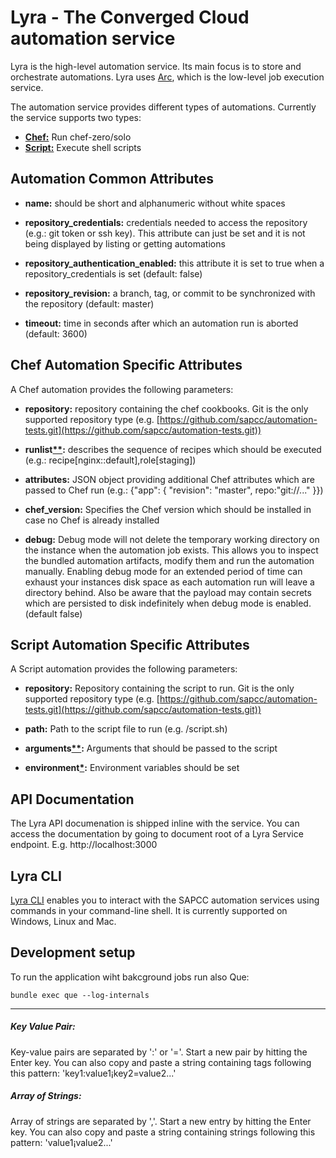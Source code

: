 # Lyra - The Converged Cloud automation service

Lyra is the high-level automation service. Its main focus is to store and orchestrate automations. Lyra uses [Arc](https://github.com/sapcc/arc), which is the low-level job execution service.

The automation service provides different types of automations. Currently the service supports two types:


  * [**Chef:**](#chef-automation-specific-attributes) Run chef-zero/solo
  * [**Script:**](#script-automation-specific-attributes) Execute shell scripts


## Automation Common Attributes

- **name:** should be short and alphanumeric without white spaces

- **repository_credentials:** credentials needed to access the repository (e.g.: git token or ssh key). This attribute can just be set and it is not being displayed by listing or getting automations

- **repository_authentication_enabled:** this attribute it is set to true when a repository_credentials is set (default: false)

- **repository_revision:** a branch, tag, or commit to be synchronized with the repository (default: master)

- **timeout:** time in seconds after which an automation run is aborted (default: 3600)


## Chef Automation Specific Attributes
A Chef automation provides the following parameters:

- **repository:** repository containing the chef cookbooks. Git is the only supported repository type
(e.g. [https://github.com/sapcc/automation-tests.git](https://github.com/sapcc/automation-tests.git))

- **runlist[\*\*](#array-of-strings):** describes the sequence of recipes which should be executed (e.g.: recipe[nginx::default],role[staging])

- **attributes:** JSON object providing additional Chef attributes which are passed to Chef run
(e.g.: {"app": { "revision": "master", repo:"git://..." }})

- **chef_version:** Specifies the Chef version which should be installed in case no Chef is already installed

- **debug:** Debug mode will not delete the temporary working directory on the instance when the automation job exists. This allows you to inspect the bundled automation artifacts, modify them and run the automation manually. Enabling debug mode for an extended period of time can exhaust  your instances disk space as each automation run will leave a directory behind. Also be aware that the payload may contain secrets which are persisted to disk indefinitely when debug mode is enabled. (default false)


## Script Automation Specific Attributes

A Script automation provides the following parameters:

- **repository:** Repository containing the script to run. Git is the only supported repository type
(e.g. [https://github.com/sapcc/automation-tests.git](https://github.com/sapcc/automation-tests.git))

- **path:** Path to the script file to run (e.g. /script.sh)

- **arguments[\*\*](#array-of-strings):** Arguments that should be passed to the script

- **environment[*](#key-value-pair):** Environment variables should be set


## API Documentation
The Lyra API documenation is shipped inline with the service. You can access the documentation by going to document root of a Lyra Service endpoint. E.g. http://localhost:3000


## Lyra CLI
[Lyra CLI](https://github.com/sapcc/lyra-cli) enables you to interact with the SAPCC automation services using commands in your command-line shell. It is currently supported on Windows, Linux and Mac.


## Development setup

To run the application wiht bakcground jobs run also Que:

    bundle exec que --log-internals    


---

##### Key Value Pair:
Key-value pairs are separated by ':' or '='. Start a new pair by hitting the Enter key. You can also copy and paste a string containing tags following this pattern: 'key1:value1¡key2=value2...'

##### Array of Strings:
Array of strings are separated by ','. Start a new entry by hitting the Enter key. You can also copy and paste a string containing strings following this pattern: 'value1¡value2...'
